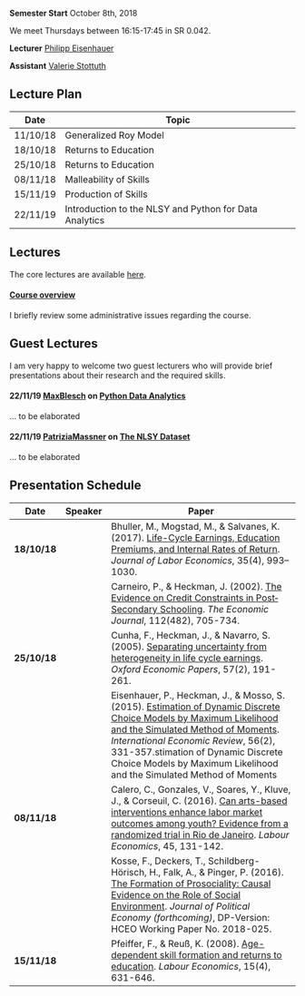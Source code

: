 
**Semester Start** October 8th, 2018

We meet Thursdays between 16:15-17:45 in SR 0.042.

**Lecturer** [Philipp Eisenhauer](https://peisenha.github.io/build/html/index.html)

**Assistant** [Valerie Stottuth](https://github.com/vstottuth)

## Lecture Plan

| Date      | Topic                                                  |
| ----------| ------------------------------------------------------ |
| 11/10/18  | Generalized Roy Model                                  |
| 18/10/18  | Returns to Education                                   |
| 25/10/18  | Returns to Education                                   |
| 08/11/18  | Malleability of Skills                                 |
| 15/11/19  | Production of Skills                                   |
| 22/11/19  | Introduction to the NLSY and Python for Data Analytics |

## Lectures

The core lectures are available [here](https://github.com/HumanCapitalAnalysis/research_seminar/blob/master/README.md).

#### [Course overview](https://github.com/HumanCapitalAnalysis/seminar/blob/master/iterations/bonn_ws_2018/00_course_outline.pdf)

I briefly review some administrative issues regarding the course.

## Guest Lectures

I am very happy to welcome two guest lecturers who will provide brief presentations about their research and the required skills.

#### 22/11/19 [MaxBlesch](https://github.com/MaxBlesch) on [Python Data Analytics](https://giphy.com/gifs/13HgwGsXF0aiGY/html5)

... to be elaborated

#### 22/11/19 [PatriziaMassner](https://github.com/PatriziaMassner) on [The NLSY Dataset](https://giphy.com/gifs/13HgwGsXF0aiGY/html5)

... to be elaborated


## Presentation Schedule

| Date         | Speaker      | Paper        | 
| ------------ | ------------ | ------------ |
| **18/10/18** |              | Bhuller, M., Mogstad, M., & Salvanes, K. (2017). [Life-Cycle Earnings, Education Premiums, and Internal Rates of Return](https://www.journals.uchicago.edu/doi/pdfplus/10.1086/692509). *Journal of Labor Economics*, 35(4), 993–1030. |
|              |              | Carneiro, P., & Heckman, J. (2002). [The Evidence on Credit Constraints in Post‐Secondary Schooling](https://onlinelibrary.wiley.com/doi/abs/10.1111/1468-0297.00075). *The Economic Journal*, 112(482), 705-734. |
| **25/10/18** |              | Cunha, F., Heckman, J., & Navarro, S. (2005). [Separating uncertainty from heterogeneity in life cycle earnings](https://academic.oup.com/oep/article/57/2/191/2361921). *Oxford Economic Papers*, 57(2), 191-261. |
|              |              | Eisenhauer, P., Heckman, J., & Mosso, S. (2015). [Estimation of Dynamic Discrete Choice Models by Maximum Likelihood and the Simulated Method of Moments](https://onlinelibrary.wiley.com/doi/pdf/10.1111/iere.12107). *International Economic Review*, 56(2), 331-357.stimation of Dynamic Discrete Choice Models by Maximum Likelihood and the Simulated Method of Moments |
| **08/11/18** |              | Calero, C., Gonzales, V., Soares, Y., Kluve, J., & Corseuil, C. (2016). [Can arts-based interventions enhance labor market outcomes among youth? Evidence from a randomized trial in Rio de Janeiro](https://www.sciencedirect.com/science/article/pii/S0927537116303396). *Labour Economics*, 45, 131-142. |
|              |              | Kosse, F., Deckers, T., Schildberg-Hörisch, H., Falk, A., & Pinger, P. (2016). [The Formation of Prosociality: Causal Evidence on the Role of Social Environment](https://www.iame.uni-bonn.de/people/fabian-kosse/the-formation-of-prosociality-causal-evidence-on-the-role-of-the-social-environment). *Journal of Political Economy (forthcoming)*, DP-Version: HCEO Working Paper No. 2018-025. |
| **15/11/18** |              | Pfeiffer, F., & Reuß, K. (2008). [Age-dependent skill formation and returns to education](https://www.sciencedirect.com/science/article/pii/S0927537108000365). *Labour Economics*, 15(4), 631-646. |
